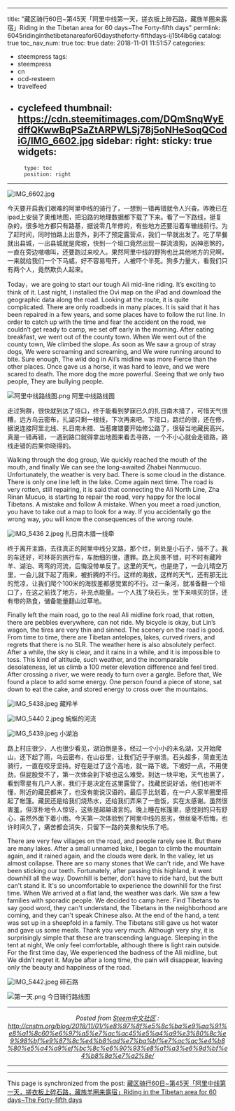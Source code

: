 
---
title: "藏区骑行60日~第45天「阿里中线第一天，搓衣板上碎石路，藏族羊圈来露宿」Riding in the Tibetan area for 60 days~The Forty-fifth days"
permlink: 6045ridinginthetibetanareafor60daystheforty-fifthdays-ij15t4ib6g
catalog: true
toc_nav_num: true
toc: true
date: 2018-11-01 11:51:57
categories:
- steempress
tags:
- steempress
- cn
- ocd-resteem
- travelfeed
- cyclefeed
thumbnail: https://cdn.steemitimages.com/DQmSnqWyEdffQKwwBqPSaZtARPWLSj78j5oNHeSoqQCodiG/IMG_6602.jpg
sidebar:
    right:
        sticky: true
widgets:
    -
        type: toc
        position: right
---


![IMG_6602.jpg](https://cdn.steemitimages.com/DQmSnqWyEdffQKwwBqPSaZtARPWLSj78j5oNHeSoqQCodiG/IMG_6602.jpg)

今天要开启我们艰难的阿里中线的骑行了，一想到一错再错就令人兴奋。昨晚已在ipad上安装了奥维地图，把沿路的地理数据都下载了下来。看了一下路线，挺复杂的，很多地方都只有路基，据说零几年修的，有些地方还要沿着车辙线前行。为了赶时间，同时怕路上出意外，到不了预定露营点，我们一早就出发了。吃了早餐就出县城，一出县城就是爬坡，快到一个垭口竟然出现一群流浪狗，凶神恶煞的，一直在旁边嗷嗷叫，还要跑过来咬人。果然阿里中线的野狗也比其他地方的兄啊，一来就给我们一个下马威，好不容易甩开，人被吓个半死。狗多力量大，看我们只有两个人，竟然欺负人起来。

Today，we are going to start our tough Ali mid-line riding. It’s exciting to think of it. Last night, I installed the Ovi map on the iPad and download the geographic data along the road. Looking at the route, it is quite complicated. There are only roadbeds in many places. It is said that it has been repaired in a few years, and some places have to follow the rut line. In order to catch up with the time and fear the accident on the road, we couldn’t get ready to camp, we set off early in the morning. After eating breakfast, we went out of the county town. When We went out of the county town, We climbed the slope. As soon as We saw a group of stray dogs, We were screaming and screaming, and We were running around to bite. Sure enough, The wild dog in Ali’s midline was more Fierce than the other places. Once gave us a horse, it was hard to leave, and we were scared to death. The more dog the more powerful. Seeing that we only two people, They are bullying people.

![阿里中线路线图.png](https://cdn.steemitimages.com/DQmPy7kZ4CP9cMZCMnrskynWRFMK2a7P2uu5VeBHtY6KPpK/%E9%98%BF%E9%87%8C%E4%B8%AD%E7%BA%BF%E8%B7%AF%E7%BA%BF%E5%9B%BE.png)
阿里中线路线图

<p class="p1">走过狗群，很快就到达了垭口，终于能看到梦寐已久的扎日南木措了，可惜天气很糟，远方乌云密布，扎湖只剩一根线，下次再来吧。下垭口，路烂的很，还在修，据说连接阿里北线、扎日南木措、当惹雍错要开始修公路了，很替当地藏民高兴。真是一错再错，一遇到路口就得拿出地图来看去寻路，一个不小心就会走错路，路线走错的后果你晓得的。

Walking through the dog group, We quickly reached the mouth of the mouth, and finally We can see the long-awaited Zhabei Nanmucuo. Unfortunately, the weather is very bad. There is some cloud in the distance. There is only one line left in the lake. Come again next time. The road is very rotten, still repairing, it is said that connecting the Ali North Line, Zha Rinan Mucuo, is starting to repair the road, very happy for the local Tibetans. A mistake and follow A mistake. When you meet a road junction, you have to take out a map to look for a way. If you accidentally go the wrong way, you will know the consequences of the wrong route.

![IMG_5436 2.jpeg](https://cdn.steemitimages.com/DQmdbANxhEsetAFxuSpWWcWvM1yAyNkXLezDm26JedpyPhm/IMG_5436%202.jpeg)
扎日南木措一线牵

<p class="p1">终于离开主路，去往真正的阿里中线分叉路，那个烂，到处是小石子，骑不了。我的车还好，可林哥的旅行车，车胎细的很，遭罪。路上风景不错，时不时有藏羚羊、湖泊、弯弯的河流，后悔没带单反了。这里的天气，也是绝了，一会儿晴空万里，一会儿就下起了雨来，被折腾的不行。这样的海拔，这样的天气，还有那无比的荒凉，让我们爬个100米的海拔差都感觉累的不行。过一条河，就准备翻一个垭口了，在这之前找了地方，补充点能量。一个人找了块石头，坐下来啃买的饼，还有带的熟食，储备能量翻山过草地。

Finally left the main road, go to the real Ali midline fork road, that rotten, there are pebbles everywhere, can not ride. My bicycle is okay, but Lin’s wagon, the tires are very thin and sinned. The scenery on the road is good. From time to time, there are Tibetan antelopes, lakes, curved rivers, and regrets that there is no SLR. The weather here is also absolutely perfect. After a while, the sky is clear, and it rains in a while, and it is impossible to toss. This kind of altitude, such weather, and the incomparable desolateness, let us climb a 100 meter elevation difference and feel tired. After crossing a river, we were ready to turn over a gargle. Before that, We found a place to add some energy. One person found a piece of stone, sat down to eat the cake, and stored energy to cross over the mountains.

![IMG_5438.jpeg](https://cdn.steemitimages.com/DQmNuYm86WTEAfBrY1DVS6kHSa1jaG4fmHjDrypV6xoHMp1/IMG_5438.jpeg)
藏羚羊

![IMG_5440 2.jpeg](https://cdn.steemitimages.com/DQmSXbLBNr6GwbnornyBkSfxTESYGenv985PYQabCdr6gMV/IMG_5440%202.jpeg)
蜿蜒的河流

![IMG_5439.jpeg](https://cdn.steemitimages.com/DQmdccH2wfuE66pUcLPaXMMLE54TSdprSe4Lur2bf8jW2Kf/IMG_5439.jpeg)
小湖泊

<p class="p1">路上村庄很少，人也很少看见，湖泊倒是多。经过一个小小的未名湖，又开始爬山，还下起了雨，乌云密布，在山谷里，让我们近乎于崩溃。石头超多，简直无法骑行，一直在咬牙坚持。好在是过了这个高地，就一路下坡。下坡好一点，不用使劲，但屁股受不了，第一次体会到下坡也这么难受。到达一块平地，天气也黑了，看到零星有几户人家，我们于是决定在这里露营了。找藏民说好话，他们也听不懂，附近的藏民都来了，也没有能说汉语的。最后手比划着，在一户人家羊圈里搭起了帐篷。藏民还是给我们烧热水，还给我们弄来了一些饭，实在太感谢。虽然很害羞，但淳朴地令人惊讶，这些是超越语言的。晚上睡在帐篷里，感觉到的只有舒心，虽然外面下着小雨。今天第一次体验到了阿里中线的恶劣，但丝毫不后悔，也许时间久了，痛苦都会消失，只留下一路的美景和快乐了吧。
<p class="p1">There are very few villages on the road, and people rarely see it. But there are many lakes. After a small unnamed lake, I began to climb the mountain again, and it rained again, and the clouds were dark. In the valley, let us almost collapse. There are so many stones that We can't ride, and We have been sticking our teeth. Fortunately, after passing this highland, it went downhill all the way. Downhill is better, don't have to ride hard, but the butt can't stand it. It's so uncomfortable to experience the downhill for the first time. When We arrived at a flat land, the weather was dark. We saw a few families with sporadic people. We decided to camp here. Find Tibetans to say good word, they can't understand, the Tibetans in the neighborhood are coming, and they can't speak Chinese also. At the end of the hand, a tent was set up in a sheepfold in a family. The Tibetans still gave us hot water and gave us some meals. Thank you very much. Although very shy, it is surprisingly simple that these are transcending language. Sleeping in the tent at night, We only feel comfortable, although there is light rain outside. For the first time day, We experienced the badness of the Ali midline, but We didn’t regret it. Maybe after a long time, the pain will disappear, leaving only the beauty and happiness of the road.</p>

![IMG_5442.jpeg](https://cdn.steemitimages.com/DQmWvRhkcZvVvjfFA3JvbyAzcns9Thn5648eB7fqB3D7QKR/IMG_5442.jpeg)
碎石路

![第一天.png](https://cdn.steemitimages.com/DQmcQqoHhAkLAg1yrjNLLGTCSdaTeBmD12CPQDdivDyjYdw/%E7%AC%AC%E4%B8%80%E5%A4%A9.png)
今日骑行路线图 <br /><center><hr/><em>Posted from <a href=&#039;http://cnstm.org&#039;>Steem中文社区</a> : http://cnstm.org/blog/2018/11/01/%e8%97%8f%e5%8c%ba%e9%aa%91%e8%a1%8c60%e6%97%a5%e7%ac%ac45%e5%a4%a9%e3%80%8c%e9%98%bf%e9%87%8c%e4%b8%ad%e7%ba%bf%e7%ac%ac%e4%b8%80%e5%a4%a9%ef%bc%8c%e6%90%93%e8%a1%a3%e6%9d%bf%e4%b8%8a%e7%a2%8e/ </em><hr/></center>

- - -

This page is synchronized from the post: [藏区骑行60日~第45天「阿里中线第一天，搓衣板上碎石路，藏族羊圈来露宿」Riding in the Tibetan area for 60 days~The Forty-fifth days](https://steemit.com/@iguazi123/6045ridinginthetibetanareafor60daystheforty-fifthdays-ij15t4ib6g)
